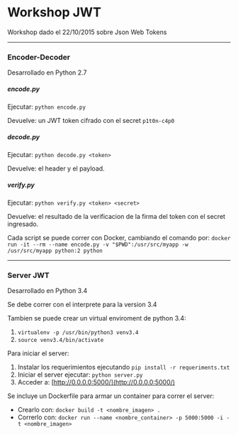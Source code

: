 # Workshop JWT
Workshop dado el 22/10/2015 sobre Json Web Tokens

***

### Encoder-Decoder
Desarrollado en Python 2.7

##### *encode.py*
Ejecutar: `python encode.py`

Devuelve: un JWT token cifrado con el secret `p1t0n-c4p0`

##### *decode.py*
Ejecutar: `python decode.py <token>`

Devuelve: el header y el payload.

##### *verify.py*
Ejecutar: `python verify.py <token> <secret>`

Devuelve: el resultado de la verificacion de la firma del token con el secret ingresado.


Cada script se puede correr con Docker, cambiando el comando por:
`docker run -it --rm --name encode.py -v "$PWD":/usr/src/myapp -w /usr/src/myapp python:2 python`

***

### Server JWT
Desarrollado en Python 3.4

Se debe correr con el interprete para la version 3.4

Tambien se puede crear un virtual enviroment de python 3.4:

1. `virtualenv -p /usr/bin/python3 venv3.4`
2. `source venv3.4/bin/activate`

Para iniciar el server:

1. Instalar los requerimientos ejecutando `pip install -r requeriments.txt`
2. Iniciar el server ejecutar: `python server.py`
3. Acceder a: [http://0.0.0.0:5000/](http://0.0.0.0:5000/)

Se incluye un Dockerfile para armar un container para correr el server:

* Crearlo con: `docker build -t <nombre_imagen> .`
* Correrlo con: `docker run --name <nombre_container> -p 5000:5000 -i -t <nombre_imagen>`
